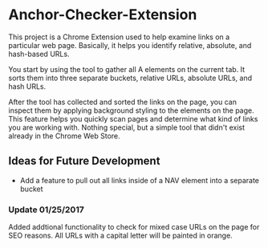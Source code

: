 # Anchor-Checker-Extension

This project is a Chrome Extension used to help examine links on a particular web page. Basically, it helps you identify relative, absolute, and hash-based URLs.

You start by using the tool to gather all A elements on the current tab. It sorts them into three separate buckets, relative URLs, absolute URLs, and hash URLs. 

After the tool has collected and sorted the links on the page, you can inspect them by applying background styling to the elements on the page. This feature helps you quickly scan pages and determine what kind of links you are working with. Nothing special, but a simple tool that didn't exist already in the Chrome Web Store. 

## Ideas for Future Development 
+ Add a feature to pull out all links inside of a NAV element into a separate bucket 

### Update 01/25/2017
Added addtional functionality to check for mixed case URLs on the page for SEO reasons. All URLs with a capital letter will be painted in orange. 
